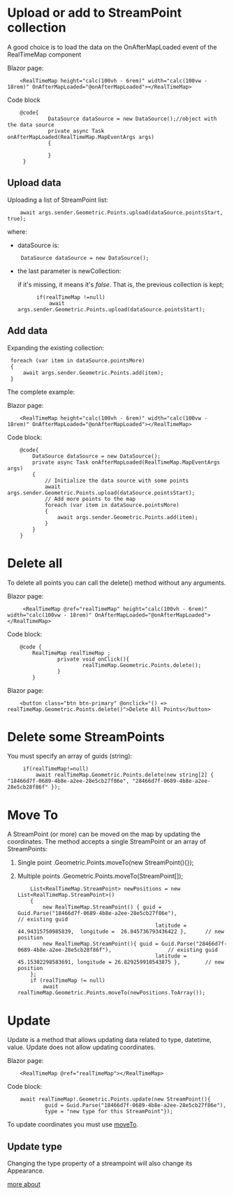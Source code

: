 # Upload or add to StreamPoint collection

A good choice is to load the data on the OnAfterMapLoaded event of the RealTimeMap component

Blazor page:

        <RealTimeMap height="calc(100vh - 6rem)" width="calc(100vw - 18rem)" OnAfterMapLoaded="@onAfterMapLoaded"></RealTimeMap>

Code block

        @code{
                 DataSource dataSource = new DataSource();//object with the data source
                 private async Task onAfterMapLoaded(RealTimeMap.MapEventArgs args)
                 {
                            
                 }
         }


## Upload data

Uploading a list of StreamPoint list:

        await args.sender.Geometric.Points.upload(dataSource.pointsStart, true);


where:

- dataSource is:

       DataSource dataSource = new DataSource();

- the last parameter is newCollection:
  
  if it's missing, it means it's _false_. That is, the previous collection is kept;

            if(realTimeMap !=null)
                await args.sender.Geometric.Points.upload(dataSource.pointsStart);

## Add data

Expanding the existing collection:

     foreach (var item in dataSource.pointsMore)
     {
         await args.sender.Geometric.Points.add(item);
     }


The complete example:

Blazor page:

        <RealTimeMap height="calc(100vh - 6rem)" width="calc(100vw - 18rem)" OnAfterMapLoaded="@onAfterMapLoaded"></RealTimeMap>

Code block:

        @code{
            DataSource dataSource = new DataSource();
            private async Task onAfterMapLoaded(RealTimeMap.MapEventArgs args)
            {
                // Initialize the data source with some points
                await args.sender.Geometric.Points.upload(dataSource.pointsStart);
                // Add more points to the map
                foreach (var item in dataSource.pointsMore)
                {
                    await args.sender.Geometric.Points.add(item);
                }
            }
        }

# Delete all 

To delete all points you can call the delete() method without any arguments.

Blazor page:

         <RealTimeMap @ref="realTimeMap" height="calc(100vh - 6rem)" width="calc(100vw - 18rem)" OnAfterMapLoaded="@onAfterMapLoaded"></RealTimeMap>

Code block:

        @code {
            RealTimeMap realTimeMap ;
                    private void onClick(){
                            realTimeMap.Geometric.Points.delete();
                    }
            }

Blazor page:

        <button class="btn btn-primary" @onclick="() => realTimeMap.Geometric.Points.delete()">Delete All Points</button>

# Delete some StreamPoints

You must specify an array of guids (string):

         if(realTimeMap!=null)
             await realTimeMap.Geometric.Points.delete(new string[2] { "18466d7f-0689-4b8e-a2ee-28e5cb27f86e", "28466d7f-0689-4b8e-a2ee-28e5cb28f86f" });

# Move To

A StreamPoint (or more) can be moved on the map by updating the coordinates. The method accepts a single StreamPoint or an array of StreamPoints:

1. Single point .Geometric.Points.moveTo(new StreamPoint(){});
2. Multiple points .Geometric.Points.moveTo(StreamPoint[]);



           List<RealTimeMap.StreamPoint> newPositions = new List<RealTimeMap.StreamPoint>()
           {
               new RealTimeMap.StreamPoint() { guid = Guid.Parse("18466d7f-0689-4b8e-a2ee-28e5cb27f86e"),                 // existing guid
                                                   latitude = 44.94315750985839,  longitude =  26.045736793436422 },      // new position
               new RealTimeMap.StreamPoint(){ guid = Guid.Parse("28466d7f-0689-4b8e-a2ee-28e5cb28f86f"),                  // existing guid               
                                                   latitude = 45.15302298583691, longitude = 26.829259910543875 },        // new position
           };
           if (realTimeMap != null)
               await realTimeMap.Geometric.Points.moveTo(newPositions.ToArray());

# Update

Update is a method that allows updating data related to type, datetime, value. Update does not allow updating coordinates. 

Blazor page:

        <RealTimeMap @ref="realTimeMap"></RealTimeMap>

Code block:

        await realTimeMap!.Geometric.Points.update(new StreamPoint(){
                guid = Guid.Parse("18466d7f-0689-4b8e-a2ee-28e5cb27f86e"), 
                type = "new type for this StreamPoint"});

To update coordinates you must use [moveTo](https://github.com/ichim/LeafletForBlazor-NuGet/blob/main/Working%20with%20StreamPoint/Collection/README.md#move-to).

## Update type

Changing the type property of a streampoint will also change its Appearance.

[more about](https://github.com/ichim/LeafletForBlazor-NuGet/tree/main/Working%20with%20StreamPoint/Appearance#update-type-and-appearance)





